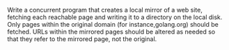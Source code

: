Write a concurrent program that creates a local mirror of a web site, fetching each reachable page and writing it to a directory on the local disk. Only pages within the original domain (for instance,golang.org) should be fetched. URLs within the mirrored pages should be altered as needed so that they refer to the mirrored page, not the original.
